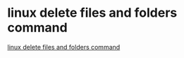 # linux delete files and folders command
[linux delete files and folders command](https://aiwithcloud.com/2022/09/16/linux_delete_files_and_folders_command/)
